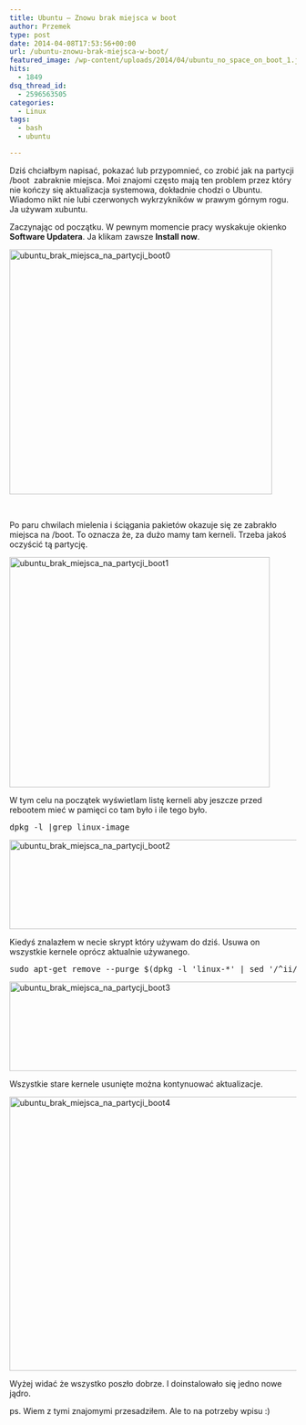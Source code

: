 ```yaml
---
title: Ubuntu – Znowu brak miejsca w boot
author: Przemek
type: post
date: 2014-04-08T17:53:56+00:00
url: /ubuntu-znowu-brak-miejsca-w-boot/
featured_image: /wp-content/uploads/2014/04/ubuntu_no_space_on_boot_1.jpg
hits:
  - 1849
dsq_thread_id:
  - 2596563505
categories:
  - Linux
tags:
  - bash
  - ubuntu

---
```

Dziś chciałbym napisać, pokazać lub przypomnieć, co zrobić jak na partycji /boot  zabraknie miejsca. Moi znajomi często mają ten problem przez który nie kończy się aktualizacja systemowa, dokładnie chodzi o Ubuntu. Wiadomo nikt nie lubi czerwonych wykrzykników w prawym górnym rogu. Ja używam xubuntu.

<!--more-->

Zaczynając od początku. W pewnym momencie pracy wyskakuje okienko **Software Updatera**. Ja klikam zawsze **Install now**.

[<img class="aligncenter size-full wp-image-6822" alt="ubuntu_brak_miejsca_na_partycji_boot0" src="http://techfreak.pl/wp-content/uploads/2014/04/ubuntu_brak_miejsca_na_partycji_boot0.jpg" width="461" height="430" />][1]

&nbsp;

Po paru chwilach mielenia i ściągania pakietów okazuje się ze zabrakło miejsca na /boot. To oznacza że, za dużo mamy tam kerneli. Trzeba jakoś oczyścić tą partycję.

[<img class="aligncenter size-full wp-image-6823" alt="ubuntu_brak_miejsca_na_partycji_boot1" src="http://techfreak.pl/wp-content/uploads/2014/04/ubuntu_brak_miejsca_na_partycji_boot1.jpg" width="457" height="404" />][2]

W tym celu na początek wyświetlam listę kerneli aby jeszcze przed rebootem mieć w pamięci co tam było i ile tego było.

<pre>dpkg -l |grep linux-image</pre>

[<img class="aligncenter size-full wp-image-6824" alt="ubuntu_brak_miejsca_na_partycji_boot2" src="http://techfreak.pl/wp-content/uploads/2014/04/ubuntu_brak_miejsca_na_partycji_boot2.jpg" width="695" height="157" />][3]

Kiedyś znalazłem w necie skrypt który używam do dziś. Usuwa on wszystkie kernele oprócz aktualnie używanego.

<pre>sudo apt-get remove --purge $(dpkg -l 'linux-*' | sed '/^ii/!d;/'"$(uname -r | sed "s/\(.*\)-\([^0-9]\+\)/\1/")"'/d;s/^[^ ]* [^ ]* \([^ ]*\).*/\1/;/[0-9]/!d')</pre>

[<img class="aligncenter size-full wp-image-6825" alt="ubuntu_brak_miejsca_na_partycji_boot3" src="http://techfreak.pl/wp-content/uploads/2014/04/ubuntu_brak_miejsca_na_partycji_boot3.jpg" width="1008" height="157" />][4]

Wszystkie stare kernele usunięte można kontynuować aktualizacje.

[<img class="aligncenter size-full wp-image-6826" alt="ubuntu_brak_miejsca_na_partycji_boot4" src="http://techfreak.pl/wp-content/uploads/2014/04/ubuntu_brak_miejsca_na_partycji_boot4.jpg" width="783" height="481" />][5]

Wyżej widać że wszystko poszło dobrze. I doinstalowało się jedno nowe jądro.

ps. Wiem z tymi znajomymi przesadziłem. Ale to na potrzeby wpisu :)

&nbsp;

 [1]: http://techfreak.pl/wp-content/uploads/2014/04/ubuntu_brak_miejsca_na_partycji_boot0.jpg
 [2]: http://techfreak.pl/wp-content/uploads/2014/04/ubuntu_brak_miejsca_na_partycji_boot1.jpg
 [3]: http://techfreak.pl/wp-content/uploads/2014/04/ubuntu_brak_miejsca_na_partycji_boot2.jpg
 [4]: http://techfreak.pl/wp-content/uploads/2014/04/ubuntu_brak_miejsca_na_partycji_boot3.jpg
 [5]: http://techfreak.pl/wp-content/uploads/2014/04/ubuntu_brak_miejsca_na_partycji_boot4.jpg